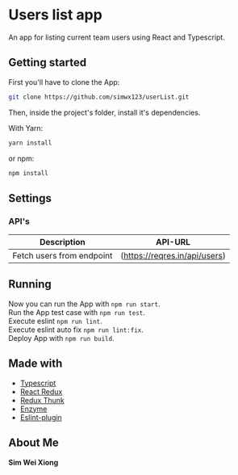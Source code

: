 # Users list app

An app for listing current team users using React and Typescript.

## Getting started

First you'll have to clone the App:

```bash
git clone https://github.com/simwx123/userList.git
```

Then, inside the project's folder, install it's dependencies.

With Yarn:

```bash
yarn install
```

or npm:

```bash
npm install
```

## Settings

### API's

| Description               | API-URL                       |
| ------------------------- | ----------------------------- |
| Fetch users from endpoint | (https://reqres.in/api/users) |

## Running

Now you can run the App with `npm run start`.\
Run the App test case with `npm run test`.\
Execute eslint `npm run lint`.\
Execute eslint auto fix `npm run lint:fix`.\
Deploy App with `npm run build`.

## Made with

- [Typescript](https://www.npmjs.com/package/typescript)
- [React Redux](https://react-redux.js.org/)
- [Redux Thunk](https://github.com/reduxjs/redux-thunk)
- [Enzyme](https://www.npmjs.com/package/enzyme)
- [Eslint-plugin](https://www.npmjs.com/package/@typescript-eslint/eslint-plugin)

## About Me

**Sim Wei Xiong**

